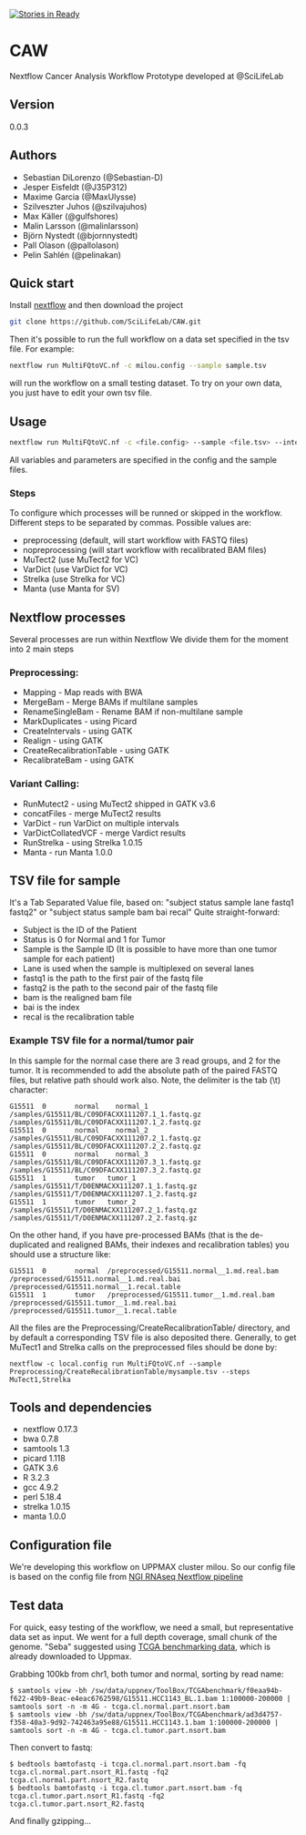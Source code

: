 [![Stories in Ready](https://badge.waffle.io/SciLifeLab/CAW.png?label=ready&title=Ready)](https://waffle.io/SciLifeLab/CAW)
# CAW
Nextflow Cancer Analysis Workflow Prototype developed at @SciLifeLab

## Version
0.0.3

## Authors
- Sebastian DiLorenzo (@Sebastian-D)
- Jesper Eisfeldt (@J35P312)
- Maxime Garcia (@MaxUlysse)
- Szilveszter Juhos (@szilvajuhos)
- Max Käller (@gulfshores)
- Malin Larsson (@malinlarsson)
- Björn Nystedt (@bjornnystedt)
- Pall Olason (@pallolason)
- Pelin Sahlén (@pelinakan)

## Quick start
Install [nextflow](http://www.nextflow.io/) and then download the project
```bash
git clone https://github.com/SciLifeLab/CAW.git
```
Then it's possible to run the full workflow on a data set specified in the tsv file. For example:
```bash
nextflow run MultiFQtoVC.nf -c milou.config --sample sample.tsv
```
will run the workflow on a small testing dataset. To try on your own data, you just have to edit your own tsv file.

## Usage
```bash
nextflow run MultiFQtoVC.nf -c <file.config> --sample <file.tsv> --intervals <file.list> [--steps STEP[,STEP]]
```
All variables and parameters are specified in the config and the sample files.

### Steps
To configure which processes will be runned or skipped in the workflow. Different steps to be separated by commas.
Possible values are:
- preprocessing (default, will start workflow with FASTQ files)
- nopreprocessing (will start workflow with recalibrated BAM files)
- MuTect2 (use MuTect2 for VC)
- VarDict (use VarDict for VC)
- Strelka (use Strelka for VC)
- Manta (use Manta for SV)

## Nextflow processes
Several processes are run within Nextflow
We divide them for the moment into 2 main steps

### Preprocessing:
- Mapping - Map reads with BWA
- MergeBam - Merge BAMs if multilane samples
- RenameSingleBam - Rename BAM if non-multilane sample
- MarkDuplicates - using Picard
- CreateIntervals - using GATK
- Realign - using GATK
- CreateRecalibrationTable - using GATK
- RecalibrateBam - using GATK

### Variant Calling:
- RunMutect2 - using MuTect2 shipped in GATK v3.6
- concatFiles - merge MuTect2 results
- VarDict - run VarDict on multiple intervals
- VarDictCollatedVCF - merge Vardict results
- RunStrelka - using Strelka 1.0.15
- Manta - run Manta 1.0.0

## TSV file for sample
It's a Tab Separated Value file, based on: "subject status sample lane fastq1 fastq2" or "subject status sample bam bai recal"
Quite straight-forward: 
- Subject is the ID of the Patient
- Status is 0 for Normal and 1 for Tumor
- Sample is the Sample ID (It is possible to have more than one tumor sample for each patient)
- Lane is used when the sample is multiplexed on several lanes
- fastq1 is the path to the first pair of the fastq file
- fastq2 is the path to the second pair of the fastq file
- bam is the realigned bam file
- bai is the index
- recal is the recalibration table

### Example TSV file for a normal/tumor pair

In this sample for the normal case there are 3 read groups, and 2 for the tumor. It is recommended to add the absolute path of the paired 
FASTQ files, but relative path should work also. Note, the delimiter is the tab (\t) character:

	G15511  0       normal    normal_1  /samples/G15511/BL/C09DFACXX111207.1_1.fastq.gz  /samples/G15511/BL/C09DFACXX111207.1_2.fastq.gz
	G15511  0       normal    normal_2  /samples/G15511/BL/C09DFACXX111207.2_1.fastq.gz  /samples/G15511/BL/C09DFACXX111207.2_2.fastq.gz
	G15511  0       normal    normal_3  /samples/G15511/BL/C09DFACXX111207.3_1.fastq.gz  /samples/G15511/BL/C09DFACXX111207.3_2.fastq.gz
	G15511  1       tumor   tumor_1 /samples/G15511/T/D0ENMACXX111207.1_1.fastq.gz   /samples/G15511/T/D0ENMACXX111207.1_2.fastq.gz
	G15511  1       tumor   tumor_2 /samples/G15511/T/D0ENMACXX111207.2_1.fastq.gz   /samples/G15511/T/D0ENMACXX111207.2_2.fastq.gz

On the other hand, if you have pre-processed BAMs (that is the de-duplicated and realigned BAMs, their indexes and recalibration tables) you should use a structure like:

	G15511  0       normal	/preprocessed/G15511.normal__1.md.real.bam /preprocessed/G15511.normal__1.md.real.bai /preprocessed/G15511.normal__1.recal.table
	G15511  1       tumor	/preprocessed/G15511.tumor__1.md.real.bam /preprocessed/G15511.tumor__1.md.real.bai /preprocessed/G15511.tumor__1.recal.table

All the files are the Preprocessing/CreateRecalibrationTable/ directory, and by default a corresponding TSV file is also deposited there. Generally, 
to get MuTect1 and Strelka calls on the preprocessed files should be done by:

	nextflow -c local.config run MultiFQtoVC.nf --sample Preprocessing/CreateRecalibrationTable/mysample.tsv --steps MuTect1,Strelka

## Tools and dependencies
- nextflow 0.17.3
- bwa 0.7.8
- samtools 1.3
- picard 1.118
- GATK 3.6
- R 3.2.3
- gcc 4.9.2
- perl 5.18.4
- strelka 1.0.15
- manta 1.0.0

## Configuration file
We're developing this workflow on UPPMAX cluster milou. So our config file is based on the config file from [NGI RNAseq Nextflow pipeline](https://github.com/SciLifeLab/NGI-RNAseq)

## Test data
For quick, easy testing of the workflow, we need a small, but representative
data set as input. We went for a full depth coverage, small chunk of the genome. "Seba" suggested using [TCGA benchmarking data][TCGA], which is already downloaded to Uppmax.

Grabbing 100kb from chr1, both tumor and normal, sorting by read name:
```
$ samtools view -bh /sw/data/uppnex/ToolBox/TCGAbenchmark/f0eaa94b-f622-49b9-8eac-e4eac6762598/G15511.HCC1143_BL.1.bam 1:100000-200000 | samtools sort -n -m 4G - tcga.cl.normal.part.nsort.bam
$ samtools view -bh /sw/data/uppnex/ToolBox/TCGAbenchmark/ad3d4757-f358-40a3-9d92-742463a95e88/G15511.HCC1143.1.bam 1:100000-200000 | samtools sort -n -m 4G - tcga.cl.tumor.part.nsort.bam
```

Then convert to fastq:
```
$ bedtools bamtofastq -i tcga.cl.normal.part.nsort.bam -fq tcga.cl.normal.part.nsort_R1.fastq -fq2 tcga.cl.normal.part.nsort_R2.fastq
$ bedtools bamtofastq -i tcga.cl.tumor.part.nsort.bam -fq tcga.cl.tumor.part.nsort_R1.fastq -fq2 tcga.cl.tumor.part.nsort_R2.fastq
```
And finally gzipping...

[TCGA]: https://cghub.ucsc.edu/datasets/benchmark_download.html
